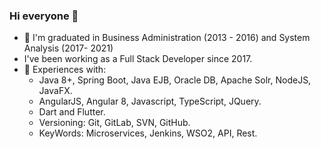 ### Hi everyone 👋

- 🔭 I'm graduated in Business Administration (2013 - 2016) and System Analysis (2017- 2021)
- I've been working as a Full Stack Developer since 2017.
- 🌱 Experiences with: 
    * Java 8+, Spring Boot, Java EJB, Oracle DB, Apache Solr, NodeJS, JavaFX.
    * AngularJS, Angular 8, Javascript, TypeScript, JQuery.
    * Dart and Flutter.
    * Versioning: Git, GitLab, SVN, GitHub.
    * KeyWords: Microservices, Jenkins, WSO2, API, Rest.
   
 

